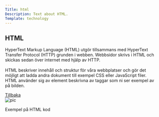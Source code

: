 ```yaml
---
Title: html
Description: Text about HTML.
Template: technology
---
```


<div class="flex-two">
    <h2>HTML</h2>
    <p>HyperText Markup Language (HTML) utgör tillsammans med HyperText Transfer Protocol (HTTP) grunden i webben. Webbsidor skrivs i HTML och skickas sedan över internet med hjälp av HTTP.<br><br>
    HTML beskriver innehåll och struktur för våra webbplatser och gör det möjligt att ladda andra dokument till exempel CSS eller JavaScript filer.
    HTML använder sig av element beskrivna av taggar som ni ser exempel av på bilden.</p>
    <a href="%base_url%?/technology">Tillbaka</a></td>
</div>

<div class="flex-three">
    <img src="%assets_url%/img/html.png" alt="pic">
    <p>Exempel på HTML kod<p>
</div>
